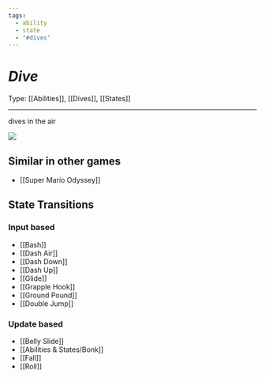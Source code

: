 ```yaml
---
tags:
  - ability
  - state
  - "#dives"
---
```

# _Dive_

Type: [[Abilities]], [[Dives]], [[States]]

----


dives in the air

**![](https://lh7-us.googleusercontent.com/5EHUYQuztKhMu_D47VI6ldTISuTofM59LbHM9niehsVmiItZZbnIE1dk1zBLlIDfFsyEpZttIeC2L0dtUvv6HCE6ML4qs8VzVmUHKc8vK-b77lty7tM24pL3oTQp2ZCsd-NBUzpcllaqXr0CC9newzY)**
## Similar in other games

* [[Super Mario Odyssey]]


## State Transitions

### Input based

* [[Bash]]
* [[Dash Air]]
* [[Dash Down]]
* [[Dash Up]]
* [[Glide]]
* [[Grapple Hook]]
* [[Ground Pound]]
* [[Double Jump]]

### Update based

* [[Belly Slide]]
* [[Abilities & States/Bonk]]
* [[Fall]]
* [[Roll]]